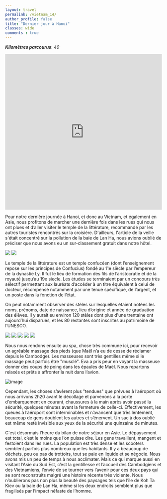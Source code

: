 ```yaml
---
layout: travel
permalink: /vietnam_14/
author_profile: false
title: "Dernier jour à Hanoi"
classes: wide
comments : true
---
```


<!-- jQuery 1.8 or later, 33 KB -->
<script src="https://ajax.googleapis.com/ajax/libs/jquery/1.11.1/jquery.min.js"></script>

<!-- Fotorama from CDNJS, 19 KB -->
<link  href="https://cdnjs.cloudflare.com/ajax/libs/fotorama/4.6.4/fotorama.css" rel="stylesheet">
<script src="https://cdnjs.cloudflare.com/ajax/libs/fotorama/4.6.4/fotorama.js"></script>

***Kilomètres parcourus***: *40*

<iframe src="https://www.google.com/maps/d/u/0/embed?mid=1IzYvpSnfu6Lio5XHqvw1W8z6d1fT4lo0" width="100%" height="500" frameBorder="0"></iframe>

<br>

Pour notre dernière journée à Hanoi, et donc au Vietnam, et également en Asie, nous profitons de marcher une dernière fois dans les rues qui nous ont plues et d’aller visiter le temple de la littérature, recommandé par les autres touristes rencontrés sur la croisière. D'ailleurs, l'article de la veille s'était concentré sur la pollution de la baie de Lan Ha, nous avions oublié de préciser que nous avons eu un sur-classement gratuit dans notre hôtel.

<div class="fotorama">
  <img src="https://drive.google.com/uc?id=1-nMaAYq0wl1xaITdihgTG-cc_iR3Hayn">
  <img src="https://drive.google.com/uc?id=1X5KucjvgYXeWeOsMvfHen_-k1ksPgogw">
</div>
 
Le temple de la littérature est un temple confucéen (dont l’enseignement repose sur les principes de Confucius) fondé au 11e siècle par l’empereur de la dynastie Ly. Il fut le lieu de formation des fils de l’aristocratie et de la royauté jusqu’au 19e siecle. Les études se terminaient par un concours très sélectif permettant aux lauréats d’accéder à un titre équivalent à celui de docteur, récompensé notamment par une tenue spécifique, de l’argent, et un poste dans la fonction de l’état. 

On peut notamment observer des stèles sur lesquelles étaient notées les noms, prénoms, date de naissance, lieu d’origine et année de graduation des élèves. Il y aurait eu environ 120 stèles dont plus d'une trentaine ont aujourd’hui disparues, et les 80 restantes sont inscrites au patrimoine de l’UNESCO.

<div class="fotorama">
  <img src="https://drive.google.com/uc?id=1sZjgFYHraoPhZBICjT8l3mHPakyTxCGk">
  <img src="https://drive.google.com/uc?id=1GkLAs90PO05y_ZquNA_vjergbcak5xZE">
  <img src="https://drive.google.com/uc?id=1gWetsNHxSGBx6uGGAIPCNXV9TRYT_CYj">
  <img src="https://drive.google.com/uc?id=1d1OVhcTSM0KND3tzZYFYT9s2ZXEi4QtC">
  <img src="https://drive.google.com/uc?id=1vk9KIq2qIcSEUzB90CgH1t-KNS0-PdKt">
</div>

Nous nous rendons ensuite au spa, chose très commune ici, pour recevoir un agréable massage des pieds (que Maël n’a eu de cesse de réclamer depuis le Cambodge). Les masseuses sont très gentilles même si le massage peut parfois être "musclé". Eva a pris peur en voyant la masseuse donner des coups de poing dans les épaules de Maël. Nous repartons relaxés et prêts à affronter la nuit dans l’avion. 

![image](https://drive.google.com/uc?id=16xJrjVU59nmlrDIzVyviozc_opfhv6YI)

Cependant, les choses s’avèrent plus "tendues" que prévues à l’aéroport où nous arrivons 2h20 avant le décollage et parvenons à la porte d’embarquement en courant, chaussures à la main après avoir passé la sécurité, quelques minutes avant la fermeture de celle-ci. Effectivement, les queues à l’aéroport sont interminables et n’avancent que très lentement, beaucoup de gens doublent les autres et s’énervent. Un sac à dos oublié est même resté invisible aux yeux de la sécurité une quinzaine de minutes.

C'est désormais l’heure du bilan de notre séjour en Asie. Le dépaysement est total, c’est le moins que l’on puisse dire. Les gens travaillent, mangent et festoient dans les rues. La population est très dense et les scooters semblent parfois plus nombreux que les habitants. Il y a beaucoup de déchets, peu ou pas de trottoirs, tout se paie en liquide et se négocie. Nous avons mis un peu de temps à nous acclimater. Mais ce qui marque aussi en visitant l’Asie du Sud Est, c’est la gentillesse et l’accueil des Cambodgiens et des Vietnamiens, l’envie de se tourner vers l’avenir pour ces deux pays qui se sont reconstruits malgré une histoire récente très violente. Nous n’oublierons pas non plus la beauté des paysages tels que l’île de Koh Ta Kiev ou la baie de Lan Ha, même si les deux endroits semblent plus que fragilisés par l’impact néfaste de l’homme.
